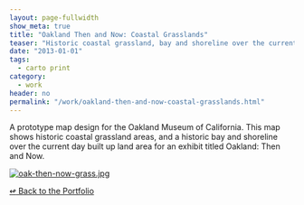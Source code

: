 ```yaml
---
layout: page-fullwidth
show_meta: true
title: "Oakland Then and Now: Coastal Grasslands"
teaser: "Historic coastal grassland, bay and shoreline over the current day built up land area of Oakland, CA."
date: "2013-01-01"
tags:
  - carto print 
category:
  - work
header: no
permalink: "/work/oakland-then-and-now-coastal-grasslands.html"
---
```



A prototype map design for the Oakland Museum of California. This map shows historic coastal grassland areas, and a historic bay and shoreline over the current day built up land area for an exhibit titled Oakland: Then and Now.


  <a href="{{site.url}}{{site.baseurl}}/images/oak-then-now-grass.jpg" target="_blank">
    <img class="portfolio" src="{{site.url}}{{site.baseurl}}/images/oak-then-now-grass.jpg" alt="oak-then-now-grass.jpg">
  </a>



[<span class="back-arrow">&#8619;</span> Back to the Portfolio](/work/)